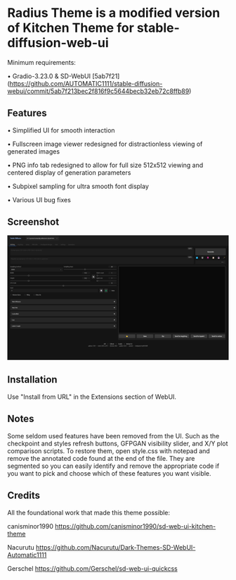 # Radius Theme is a modified version of Kitchen Theme for stable-diffusion-web-ui

Minimum requirements: 

• Gradio-3.23.0 & SD-WebUI [5ab7f21] (https://github.com/AUTOMATIC1111/stable-diffusion-webui/commit/5ab7f213bec2f816f9c5644becb32eb72c8ffb89) 

## Features

• Simplified UI for smooth interaction

• Fullscreen image viewer redesigned for distractionless viewing of generated images

• PNG info tab redesigned to allow for full size 512x512 viewing and centered display of generation parameters

• Subpixel sampling for ultra smooth font display

• Various UI bug fixes

## Screenshot

![](https://github.com/pflky/sd-web-ui-radius-theme/blob/main/assets/screenshot.png?raw=true)

## Installation

Use "Install from URL" in the Extensions section of WebUI. 

## Notes

Some seldom used features have been removed from the UI. Such as the checkpoint and styles refresh buttons, GFPGAN visibility slider, and X/Y plot comparison scripts. To restore them, open style.css with notepad and remove the annotated code found at the end of the file. They are segmented so you can easily identify and remove the appropriate code if you want to pick and choose which of these features you want visible. 

## Credits

All the foundational work that made this theme possible:

canisminor1990 https://github.com/canisminor1990/sd-web-ui-kitchen-theme

Nacurutu https://github.com/Nacurutu/Dark-Themes-SD-WebUI-Automatic1111

Gerschel https://github.com/Gerschel/sd-web-ui-quickcss
